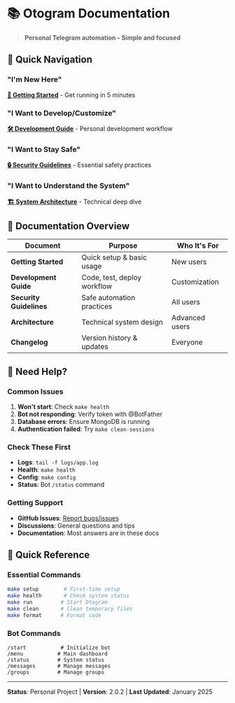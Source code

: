 # 📚 Otogram Documentation

> **Personal Telegram automation - Simple and focused**

## 🎯 Quick Navigation

### "I'm New Here"
**[🚀 Getting Started](GETTING_STARTED.md)** - Get running in 5 minutes

### "I Want to Develop/Customize"
**[🛠️ Development Guide](CONTRIBUTING.md)** - Personal development workflow

### "I Want to Stay Safe"
**[🔒 Security Guidelines](SECURITY.md)** - Essential safety practices

### "I Want to Understand the System"
**[🏗️ System Architecture](ARCHITECTURE.md)** - Technical deep dive

## 📖 Documentation Overview

| Document | Purpose | Who It's For |
|----------|---------|--------------|
| **Getting Started** | Quick setup & basic usage | New users |
| **Development Guide** | Code, test, deploy workflow | Customization |
| **Security Guidelines** | Safe automation practices | All users |
| **Architecture** | Technical system design | Advanced users |
| **Changelog** | Version history & updates | Everyone |

## 🚨 Need Help?

### Common Issues
1. **Won't start**: Check `make health`
2. **Bot not responding**: Verify token with @BotFather  
3. **Database errors**: Ensure MongoDB is running
4. **Authentication failed**: Try `make clean-sessions`

### Check These First
- **Logs**: `tail -f logs/app.log`
- **Health**: `make health`
- **Config**: `make config`
- **Status**: Bot `/status` command

### Getting Support
- **GitHub Issues**: [Report bugs/issues](https://github.com/dygje/Otogram/issues)
- **Discussions**: General questions and tips
- **Documentation**: Most answers are in these docs

## 🔄 Quick Reference

### Essential Commands
```bash
make setup        # First-time setup
make health       # Check system status
make run         # Start Otogram
make clean       # Clean temporary files
make format      # Format code
```

### Bot Commands
```
/start           # Initialize bot
/menu           # Main dashboard
/status         # System status
/messages       # Manage messages
/groups         # Manage groups
```

---

**Status**: Personal Project | **Version**: 2.0.2 | **Last Updated**: January 2025